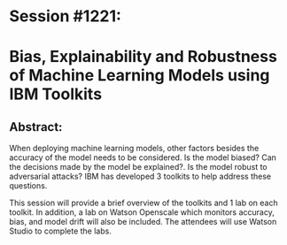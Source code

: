 # Session #1221:
# Bias, Explainability and Robustness of Machine Learning Models using IBM Toolkits

## Abstract:
 
When deploying machine learning models, other factors besides the accuracy of the model needs to be considered. Is the model biased? Can the decisions made by the model be explained?. Is the model robust to adversarial attacks? IBM has developed 3 toolkits to help address these questions.

This session will provide a brief overview of the toolkits and 1 lab on each toolkit. In addition, a lab on Watson Openscale which monitors accuracy, bias, and model drift will also be included. The attendees will use Watson Studio to complete the labs.
